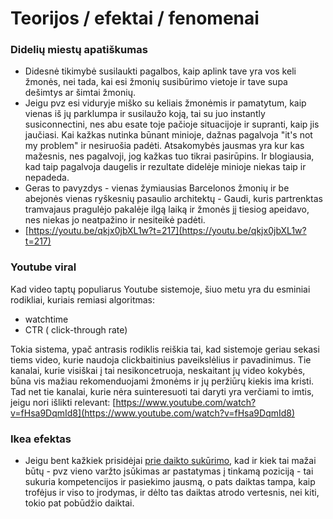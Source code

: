 # Teorijos / efektai / fenomenai

### Didelių miestų apatiškumas

* Didesnė tikimybė susilaukti pagalbos, kaip aplink tave yra vos keli žmonės, nei tada, kai esi žmonių susibūrimo vietoje ir tave supa dešimtys ar šimtai žmonių.
* Jeigu pvz esi viduryje miško su keliais žmonėmis ir pamatytum, kaip vienas iš jų parklumpa ir susilaužo koją, tai su juo instantly susiconnectini, nes abu esate toje pačioje situacijoje ir supranti, kaip jis jaučiasi. Kai kažkas nutinka būnant minioje, dažnas pagalvoja "it's not my problem" ir nesiruošia padėti. Atsakomybės jausmas yra kur kas mažesnis, nes pagalvoji, jog kažkas tuo tikrai pasirūpins. Ir blogiausia, kad taip pagalvoja daugelis ir rezultate didelėje minioje niekas taip ir nepadeda.
* Geras to pavyzdys - vienas žymiausias Barcelonos žmonių ir be abejonės vienas ryškesnių pasaulio architektų - Gaudi, kuris partrenktas tramvajaus pragulėjo pakalėje ilgą laiką ir žmonės jį tiesiog apeidavo, nes niekas jo neatpažino ir nesiteikė padėti.
* [https://youtu.be/qkjx0jbXL1w?t=217](https://youtu.be/qkjx0jbXL1w?t=217)

### Youtube viral

Kad video taptų populiarus Youtube sistemoje, šiuo metu yra du esminiai rodikliai, kuriais remiasi algoritmas:

* watchtime
* CTR \( click-through rate\)

Tokia sistema, ypač antrasis rodiklis reiškia tai, kad sistemoje geriau sekasi tiems video, kurie naudoja clickbaitinius paveikslėlius ir pavadinimus. Tie kanalai, kurie visiškai į tai nesikoncetruoja, neskaitant jų video kokybės, būna vis mažiau rekomenduojami žmonėms ir jų peržiūrų kiekis ima kristi. Tad net tie kanalai, kurie nėra suinteresuoti tai daryti yra verčiami to imtis, jeigu nori išlikti relevant: [https://www.youtube.com/watch?v=fHsa9DqmId8](https://www.youtube.com/watch?v=fHsa9DqmId8)

### Ikea efektas

* Jeigu bent kažkiek prisidėjai [prie daikto sukūrimo](https://youtu.be/dwBH409PhL4), kad ir kiek tai mažai būtų - pvz vieno varžto įsūkimas ar pastatymas į tinkamą poziciją - tai sukuria kompetencijos ir pasiekimo jausmą, o pats daiktas tampa, kaip trofėjus ir viso to įrodymas, ir dėlto tas daiktas atrodo vertesnis, nei kiti, tokio pat pobūdžio daiktai.

